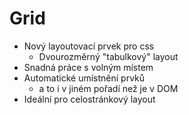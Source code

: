 ﻿# Grid

 * Nový layoutovací prvek pro css
	* Dvourozměrný "tabulkový" layout
 * Snadná práce s volným místem
 * Automatické umístnění prvků
	* a to i v jiném pořadí než je v DOM
 * Ideální pro celostránkový layout